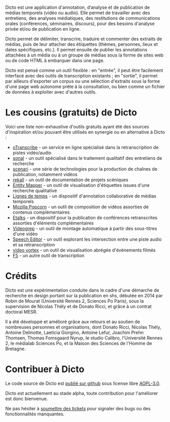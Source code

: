 Dicto est une application d'annotation, d’analyse et de publication de médias temporels (vidéo ou audio). Elle permet de travailler avec des entretiens, des analyses médiatiques, des restitutions de communications orales (conférences, séminaires, discours), pour des besoins d'analyse privée et/ou de publication en ligne.

Dicto permet de délimiter, transcrire, traduire et commenter des extraits de médias, puis de leur attacher des étiquettes (thèmes, personnes, lieux et dates spécifiques, etc.). Il permet ensuite de publier les annotations attachées à un média ou à un groupe de médias sous la forme de sites web ou de code HTML à embarquer dans une page.

Dicto est pensé comme un outil flexible : en "entrée", il peut être facilement interfacé avec des outils de transcription existants ; en "sortie", il permet par ailleurs d'exporter un corpus ou une sélection d'extraits sous la forme d'une page web autonome prête à la consultation, ou bien comme un fichier de données à exploiter avec d'autres outils.

# Les cousins (gratuits) de Dicto

Voici une liste non-exhaustive d'outils gratuits ayant été des sources d'inspiration et/ou pouvant être utilisés en synergie ou en alternative à Dicto :

* [oTranscribe](http://otranscribe.com/) - un service en ligne spécialisé dans la retranscription de pistes vidéo/audio
* [sonal](http://www.sonal-info.com/fr) - un outil spécialisé dans le traitement qualitatif des entretiens de recherche
* [scenari](https://scenari.org/co/home.html) - une série de technologies pour la production de chaînes de publication, notamment vidéos
* [rekall](http://www.rekall.fr/) - un outil de documentation de projets scéniques
* [Entity Mapper](http://piim.newschool.edu/entitymapper/#!/home) - un outil de visualisation d'étiquettes issues d'une recherche qualitative
* [Lignes de temps](https://www.iri.centrepompidou.fr/outils/lignes-de-temps/) - un dispositif d'annotation collaborative de médias temporels
* [Mozilla Popcorn](http://www.mozillalabs.com/Popcorn/) - un outil de composition de vidéos assorties de contenus complémentaires
* [Etalks](https://claireclivaz.hypotheses.org/489) - un dispositif pour la publication de conférences retranscrites assorties d'éléments complémentaires
* [Videogrep](http://antiboredom.github.io/videogrep/) - un outil de montage automatique à partir des sous-titres d'une vidéo
* [Speech Editor](http://ucbvislab.github.io/speecheditor/) - un outil explorant les intersection entre une piste audio et sa retranscription
* [video vortex](http://rmozone.com/videovortex9//) - un outil de visualisation abrégée d'évènements filmés
* [F5](https://itunes.apple.com/fr/app/f5-transcription-free/id935669239?mt=12) - un autre outil de transcription

# Crédits

Dicto est une expérimentation conduite dans le cadre d'une démarche de recherche en design portant sur la publication en shs, débutée en 2014 par Robin de Mourat (Université Rennes 2, Sciences Po Paris), sous la supervision de Nicolas Thély et de Donato Ricci, et grâce à un contrat doctoral MESR.

Il a été développé et amélioré grâce aux retours et au soutien de nombreuses personnes et organisations, dont Donato Ricci, Nicolas Thély, Antoine Delinotte, Laeticia Giorgino, Antoine Lefur, Joachim Prehn Thomsen, Thomas Fomsgaard Nyrup, le studio Calibro, l'Université Rennes 2, le médialab Sciences Po, et la Maison des Sciences de l'Homme de Bretagne.

# Contribuer à Dicto

Le code source de Dicto est [publié sur github](https://github.com/dictoapp/dicto) sous license libre [AGPL-3.0](https://www.gnu.org/licenses/agpl-3.0.fr.html). 

Dicto est actuellement au stade alpha, toute contribution pour l'améliorer est donc bienvenue.

Ne pas hésiter à [soumettre des tickets](https://github.com/dictoapp/dicto/issues/new) pour signaler des bugs ou des fonctionnalités manquantes.